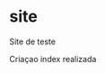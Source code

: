 # site
Site de teste

Criaçao index realizada

<!DOCTYPE html>
<html>
<head>
<meta charset="UTF-8">
<title> Meu Site </title>
</head>
<body>
</body>
</html>
